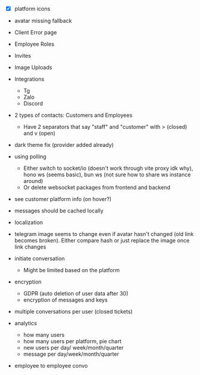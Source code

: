 - [x] platform icons

- avatar missing fallback
- Client Error page
- Employee Roles
- Invites
- Image Uploads
- Integrations
    - Tg
    - Zalo
    - Discord
- 2 types of contacts: Customers and Employees
    - Have 2 separators that say "staff" and "customer" with > (closed) and v (open)
- dark theme fix (provider added already)
- using polling
    - Either switch to socket/io (doesn't work through vite proxy idk why), hono ws (seems basic), bun ws (not sure how to share ws instance around)
    - Or delete websocket packages from frontend and backend
- see customer platform info (on hover?)
- messages should be cached locally
- localization
- telegram image seems to change even if avatar hasn't changed (old link becomes broken). Either compare hash or just replace the image once link changes

- initiate conversation
    - Might be limited based on the platform
- encryption
    - GDPR (auto deletion of user data after 30)
    - encryption of messages and keys

- multiple conversations per user (closed tickets)
- analytics
  - how many users 
  - how many users per platform, pie chart
  - new users per day/ week/month/quarter
  - message per day/week/month/quarter
- employee to employee convo